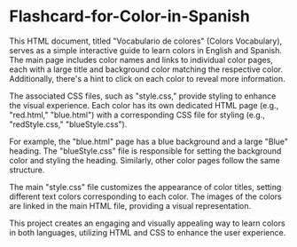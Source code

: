 # Flashcard-for-Color-in-Spanish

This HTML document, titled "Vocabulario de colores" (Colors Vocabulary), serves as a simple interactive guide to learn colors in English and Spanish. The main page includes color names and links to individual color pages, each with a large title and background color matching the respective color. Additionally, there's a hint to click on each color to reveal more information.

The associated CSS files, such as "style.css," provide styling to enhance the visual experience. Each color has its own dedicated HTML page (e.g., "red.html," "blue.html") with a corresponding CSS file for styling (e.g., "redStyle.css," "blueStyle.css").

For example, the "blue.html" page has a blue background and a large "Blue" heading. The "blueStyle.css" file is responsible for setting the background color and styling the heading. Similarly, other color pages follow the same structure.

The main "style.css" file customizes the appearance of color titles, setting different text colors corresponding to each color. The images of the colors are linked in the main HTML file, providing a visual representation.

This project creates an engaging and visually appealing way to learn colors in both languages, utilizing HTML and CSS to enhance the user experience.
